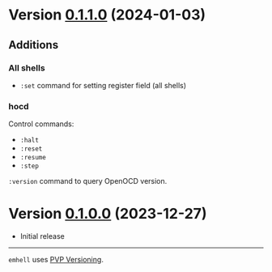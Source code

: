 # Version [0.1.1.0](https://github.com/DistRap/emhell/compare/0.1.0.0...0.1.1.0) (2024-01-03)

## Additions
### All shells

* `:set` command for setting register field (all shells)

### hocd

Control commands:
* `:halt`
* `:reset`
* `:resume`
* `:step`

`:version` command to query OpenOCD version.

# Version [0.1.0.0](https://github.com/DistRap/emhell/compare/d236297...0.1.0.0) (2023-12-27)

* Initial release

---

`emhell` uses [PVP Versioning][1].

[1]: https://pvp.haskell.org


